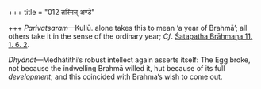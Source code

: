 +++
title = "012 तस्मिन्न् अण्डे"

+++
*Parivatsaram*—Kullū. alone takes this to mean ‘a year of Brahmā’; all
others take it in the sense of the ordinary year; *Cf*. [Śatapatha
Brāhmaṇa 11. 1. 6.
2](/hinduism/book/the-%C5%9Batapatha-br%C4%81hma%E1%B9%87a-part-v/d/doc63422.html "On the golden egg").

*Dhyānāt*—Medhātithi’s robust intellect again asserts itself: The Egg
broke, not because the indwelling Brahmā willed it, hut because of its
full *development*; and this coincided with Brahma’s wish to come out.
